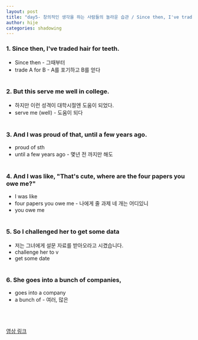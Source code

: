 ```yaml
---
layout: post
title: "day5- 창의적인 생각을 하는 사람들의 놀라운 습관 / Since then, I've traded hair for teeth"
author: hije
categories: shadowing
---
```

### 1. Since then, I've traded hair for teeth.
* Since then - 그때부터
* trade A for B - A를 포기하고 B를 얻다<br/><br/>

### 2. But this serve me well in college.
* 하지만 이런 성격이 대학시절엔 도움이 되었다.
* serve me (well) - 도움이 되다<br/><br/>

### 3. And I was proud of that, until a few years ago.
* proud of sth
* until a few years ago - 몇년 전 까지만 해도<br/><br/>

### 4. And I was like, "That's cute, where are the four papers you owe me?"
* I was like
* four papers you owe me - 나에게 줄 과제 네 개는 어디있니
* you owe me
<br/><br/>

### 5. So I challenged her to get some data
* 저는 그녀에게 설문 자료를 받아오라고 시켰습니다.
* challenge her to v
* get some date
<br/><br/>

### 6. She goes into a bunch of companies,
* goes into a company
* a bunch of - 여러, 많은
<br/><br/><br/><br/>

[영상 링크](https://www.youtube.com/watch?v=y5K1kMx-sks)
